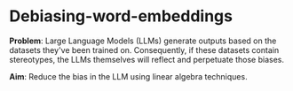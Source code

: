 # Debiasing-word-embeddings

**Problem**: Large Language Models (LLMs) generate outputs based on the datasets they've been trained on. Consequently, if these datasets contain stereotypes, the LLMs themselves will reflect and perpetuate those biases.

**Aim**: Reduce the bias in the LLM using linear algebra techniques.








